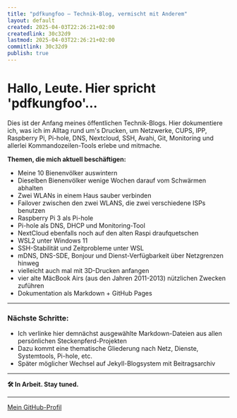 ```yaml
---
title: "pdfkungfoo – Technik-Blog, vermischt mit Anderem"
layout: default
created: 2025-04-03T22:26:21+02:00
createdlink: 30c32d9
lastmod: 2025-04-03T22:26:21+02:00
commitlink: 30c32d9
publish: true
---
```



# Hallo, Leute. Hier spricht 'pdfkungfoo'...

<!--
created: Mon Mar 31 22:21:57 2025 +0200
createdlink: https://github.com/pdfkungfoo/pdfkungfoo-seiten/commit/1234567
lastmod: Mon Mar 31 23:06:47 2025 +0200
commitlink: https://github.com/pdfkungfoo/pdfkungfoo-seiten/commit/89abcde
-->

Dies ist der Anfang meines öffentlichen Technik-Blogs. 
Hier dokumentiere ich, was ich im Alltag rund um's Drucken, um Netzwerke, CUPS, IPP, Raspberry Pi, Pi-hole, DNS, Nextcloud, SSH, Avahi, Git, Monitoring und allerlei Kommandozeilen-Tools erlebe und mitmache.

**Themen, die mich aktuell beschäftigen:**

- Meine 10 Bienenvölker auswintern
- Dieselben Bienenvölker wenige Wochen darauf vom Schwärmen abhalten
- Zwei WLANs in einem Haus sauber verbinden
- Failover zwischen den zwei WLANS, die zwei verschiedene ISPs benutzen
- Raspberry Pi 3 als Pi-hole
- Pi-hole als DNS, DHCP und Monitoring-Tool
- NextCloud ebenfalls noch auf den alten Raspi draufquetschen
- WSL2 unter Windows 11
- SSH-Stabilität und Zeitprobleme unter WSL
- mDNS, DNS-SDE, Bonjour und Dienst-Verfügbarkeit über Netzgrenzen hinweg
- vielleicht auch mal mit 3D-Drucken anfangen
- vier alte MäcBook Airs (aus den Jahren 2011-2013) nützlichen Zwecken zuführen
- Dokumentation als Markdown + GitHub Pages

---

### Nächste Schritte:

- Ich verlinke hier demnächst ausgewählte Markdown-Dateien aus allen persönlichen Steckenpferd-Projekten
- Dazu kommt eine thematische Gliederung nach Netz, Dienste, Systemtools, Pi-hole, etc.
- Später möglicher Wechsel auf Jekyll-Blogsystem mit Beitragsarchiv

---

**🛠 In Arbeit. Stay tuned.**

---

[Mein GitHub-Profil](https://github.com/pdfkungfoo)


